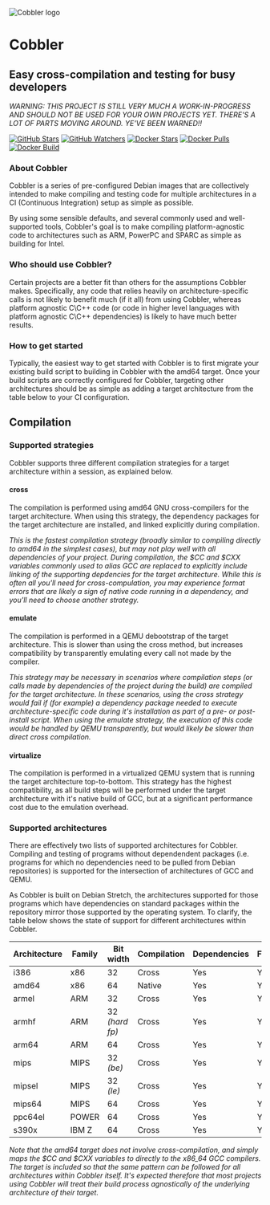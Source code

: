 ![Cobbler logo](https://github.com/headmelted/cobbler/raw/master/logo_128.png)

# Cobbler
## Easy cross-compilation and testing for busy developers

_WARNING: THIS PROJECT IS STILL VERY MUCH A WORK-IN-PROGRESS AND SHOULD NOT BE USED FOR YOUR OWN PROJECTS YET. THERE'S A LOT OF PARTS MOVING AROUND. YE'VE BEEN WARNED!!_

[![GitHub Stars](https://img.shields.io/github/stars/headmelted/cobbler.svg)](https://github.com/headmelted/cobbler/stargazers)
[![GitHub Watchers](https://img.shields.io/github/watchers/headmelted/cobbler.svg)](https://github.com/headmelted/cobbler/watchers)
[![Docker Stars](https://img.shields.io/docker/stars/headmelted/cobbler.svg)](https://hub.docker.com/r/headmelted/cobbler/)
[![Docker Pulls](https://img.shields.io/docker/pulls/headmelted/cobbler.svg)](https://hub.docker.com/r/headmelted/cobbler/)
[![Docker Build](https://img.shields.io/docker/build/headmelted/cobbler.svg)](https://hub.docker.com/r/headmelted/cobbler/builds/)

### About Cobbler
Cobbler is a series of pre-configured Debian images that are collectively intended to make compiling and testing code for multiple architectures in a CI (Continuous Integration) setup as simple as possible.

By using some sensible defaults, and several commonly used and well-supported tools, Cobbler's goal is to make compiling platform-agnostic code to architectures such as ARM, PowerPC and SPARC as simple as building for Intel.

### Who should use Cobbler?
Certain projects are a better fit than others for the assumptions Cobbler makes.  Specifically, any code that relies heavily on architecture-specific calls is not likely to benefit much (if it all) from using Cobbler, whereas platform agnostic C\C++ code (or code in higher level languages with platform agnostic C\C++ dependencies) is likely to have much better results.

### How to get started
Typically, the easiest way to get started with Cobbler is to first migrate your existing build script to building in Cobbler with the amd64 target.  Once your build scripts are correctly configured for Cobbler, targeting other architectures should be as simple as adding a target architecture from the table below to your CI configuration.

## Compilation
### Supported strategies
Cobbler supports three different compilation strategies for a target architecture within a session, as explained below.

#### cross
The compilation is performed using amd64 GNU cross-compilers for the target architecture.  When using this strategy, the dependency packages for the target architecture are installed, and linked explicitly during compilation.

_This is the fastest compilation strategy (broadly similar to compiling directly to amd64 in the simplest cases), but may not play well with all dependencies of your project. During compilation, the $CC and $CXX variables commonly used to alias GCC are replaced to explicitly include linking of the supporting depdencies for the target architecture.  While this is often all you'll need for cross-compulation, you may experience format errors that are likely a sign of native code running in a dependency, and you'll need to choose another strategy._

#### emulate
The compilation is performed in a QEMU debootstrap of the target architecture. This is slower than using the cross method, but increases compatibility by transparently emulating every call not made by the compiler.

_This strategy may be necessary in scenarios where compilation steps (or calls made by dependencies of the project during the build) are compiled for the target architecture.  In these scenarios, using the *cross* strategy would fail if (for example) a dependency package needed to execute architecture-specific code during it's installation as part of a pre- or post- install script. When using the *emulate* strategy, the execution of this code would be handled by QEMU transparently, but would likely be slower than direct *cross* compilation._

#### virtualize
The compilation is performed in a virtualized QEMU system that is running the target architecture top-to-bottom.  This strategy has the highest compatibility, as all build steps will be performed under the target architecture with it's native build of GCC, but at a significant performance cost due to the emulation overhead.

### Supported architectures
There are effectively two lists of supported architectures for Cobbler. Compiling and testing of programs without dependendent packages (i.e. programs for which no dependencies need to be pulled from Debian repositories) is supported for the intersection of architectures of GCC and QEMU.

As Cobbler is built on Debian Stretch, the architectures supported for those programs which have dependencies on standard packages within the repository mirror those supported by the operating system.  To clarify, the table below shows the state of support for different architectures within Cobbler.

| Architecture  | Family   | Bit width        | Compilation   | Dependencies  | FSE           | rootfs
|---------------|----------|------------------|---------------|---------------|---------------|-----------:
| i386          | x86      | 32               | Cross         | Yes           | Yes           | Yes
| amd64         | x86      | 64               | Native        | Yes           | Yes           | Yes
| armel         | ARM      | 32               | Cross         | Yes           | Yes           | Yes
| armhf         | ARM      | 32 _(hard fp)_   | Cross         | Yes           | Yes           | Yes
| arm64         | ARM      | 64               | Cross         | Yes           | Yes           | Yes
| mips          | MIPS     | 32 _(be)_        | Cross         | Yes           | Yes           | Yes
| mipsel        | MIPS     | 32 _(le)_        | Cross         | Yes           | Yes           | Yes
| mips64        | MIPS     | 64               | Cross         | Yes           | Yes           | Yes
| ppc64el       | POWER    | 64               | Cross         | Yes           | Yes           | Yes
| s390x         | IBM Z    | 64               | Cross         | Yes           | Yes           | Yes

_Note that the amd64 target does not involve cross-compilation, and simply maps the $CC and $CXX variables to directly to the x86_64 GCC compilers.  The target is included so that the same pattern can be followed for all architectures within Cobbler itself.  It's expected therefore that most projects using Cobbler will treat their build process agnostically of the underlying architecture of their target._


